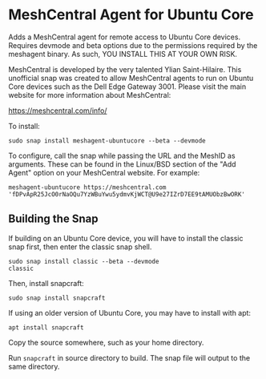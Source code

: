 # MeshCentral Agent for Ubuntu Core

Adds a MeshCentral agent for remote access to Ubuntu Core devices. Requires devmode and beta options due to the permissions required by the meshagent binary. As such, YOU INSTALL THIS AT YOUR OWN RISK.

MeshCentral is developed by the very talented Ylian Saint-Hilaire. This unofficial snap was created to allow MeshCentral agents to run on Ubuntu Core devices such as the Dell Edge Gateway 3001. Please visit the main website for more information about MeshCentral:

https://meshcentral.com/info/

To install:

```
sudo snap install meshagent-ubuntucore --beta --devmode
```

To configure, call the snap while passing the URL and the MeshID as arguments. These can be found in the Linux/BSD section of the "Add Agent" option on your MeshCentral website. For example:

```
meshagent-ubuntucore https://meshcentral.com 'fDPvApR25JcO0rNaOQu7YzWBuYwu5ydmvKjWCT@U9e27IZrD7EE9tAMUObzBwORK'
```

## Building the Snap

If building on an Ubuntu Core device, you will have to install the classic snap first, then enter the classic snap shell.

```
sudo snap install classic --beta --devmode
classic
```

Then, install snapcraft:

```
sudo snap install snapcraft
```

If using an older version of Ubuntu Core, you may have to install with apt:

```
apt install snapcraft
```

Copy the source somewhere, such as your home directory.

Run `snapcraft` in source directory to build. The snap file will output to the same directory.
